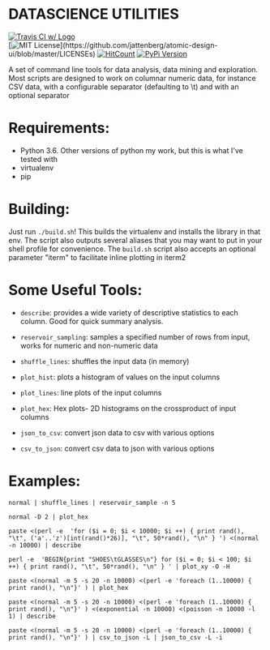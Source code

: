 DATASCIENCE UTILITIES
=====================

[![Travis CI w/ Logo](https://img.shields.io/travis/jattenberg/datascience-utilities/master.svg?logo=travis)](https://travis-ci.org/jattenberg/datascience-utilities)  
[![MIT License](https://img.shields.io/apm/l/atomic-design-ui.svg?)](https://github.com/jattenberg/atomic-design-ui/blob/master/LICENSEs)
[![HitCount](http://hits.dwyl.io/jattenberg/datascience-utilities.svg)](http://hits.dwyl.io/jattenberg/datascience-utilities)
[![PyPi Version](https://img.shields.io/pypi/v/jattenberg.svg)](https://pypi.python.org/pypi/datascience-utilities/)


A set of command line tools for data analysis, data mining and exploration. Most scripts are designed to work on columnar numeric data, for instance CSV data, with a configurable separator (defaulting to \t) and with an optional separator

Requirements:
=============
- Python 3.6. Other versions of python my work, but this is what I've tested with
- virtualenv
- pip


Building:
=========

Just run `./build.sh`! This builds the virtualenv and installs the library in that env.
The script also outputs several aliases that you may want to put in your shell profile for convenience.
The `build.sh` script also accepts an optional parameter "iterm" to facilitate inline plotting in iterm2


Some Useful Tools:
==================

+ `describe`: provides a wide variety of descriptive statistics to each column. Good for quick summary analysis.

+ `reservoir_sampling`: samples a specified number of rows from input, works for numeric and non-numeric data

+ `shuffle_lines`: shuffles the input data (in memory)

+ `plot_hist`: plots a histogram of values on the input columns

+ `plot_lines`: line plots of the input columns

+ `plot_hex`: Hex plots- 2D histograms on the crossproduct of input columns

+ `json_to_csv`: convert json data to csv with various options

+ `csv_to_json`: convert csv data to json with various options


Examples:
=========

`normal | shuffle_lines | reservoir_sample -n 5`

`normal -D 2 | plot_hex`

`paste <(perl -e  'for ($i = 0; $i < 10000; $i ++) { print rand(), "\t", ('a'..'z')[int(rand()*26)], "\t", 50*rand(), "\n" } ') <(normal -n 10000) | describe`

`perl -e  'BEGIN{print "SHOES\tGLASSES\n"} for ($i = 0; $i < 100; $i ++) { print rand(), "\t", 50*rand(), "\n" } ' | plot_xy -O -H`

`paste <(normal -m 5 -s 20 -n 10000) <(perl -e 'foreach (1..10000) { print rand(), "\n"}' ) | plot_hex`

`paste <(normal -m 5 -s 20 -n 10000) <(perl -e 'foreach (1..10000) { print rand(), "\n"}' ) <(exponential -n 10000) <(poisson -n 10000 -l 1) | describe`

`paste <(normal -m 5 -s 20 -n 10000) <(perl -e 'foreach (1..10000) { print rand(), "\n"}' ) | csv_to_json -L | json_to_csv -L -i`